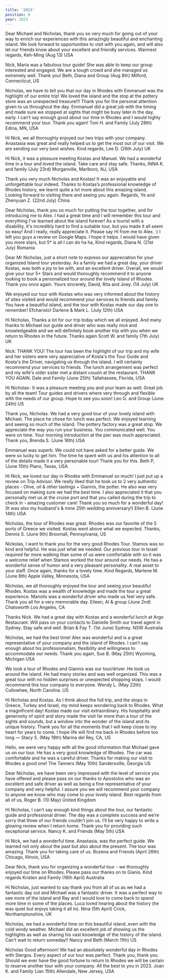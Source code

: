 ```yaml
---
title: '2023'
position: 0
year: 2023
---
```


Dear Michael and Nicholas, thank you so very much for going out of your way to enrich our experiences with this amazingly beautiful and enchanting island. We look forward to opportunities to visit with you again, and will also let our friends know about your excellent and friendly services. Warmest regards, Keh-Ming (Aug 13) USA

Nick, Maria was a fabulous tour guide!  She was able to keep our group interested and engaged. We are a tough crowd and she managed us extremely well. Thank you! Beth, Diana and Group (Aug 8th) Milford, Connecticut, US

Nicholas, we have to tell you that our day in Rhodes with Emmanuel was the highlight of our entire trip! We loved the island and the stop at the pottery store was an unexpected treasure!!! Thank you for the personal attention given to us throughout the day. Emmanuel did a great job with the timing and made sure we stopped at sights that might be busy later in the day, early. I can’t say enough good about our time in Rhodes and I would highly recommend your tour. Thank you again! Toni H. and Family (July 28th) Edina, MN, USA
  
Hi Nick, we all thoroughly enjoyed our two trips with your company. Anastasia was great and really helped us to get the most out of our visit.  We are sending our very best wishes.  Kind regards, Lee D. (26th July) UK 

Hi Nick, it was a pleasure meeting Kostas and Manuel.  We had a wonderful time in a tour and loved the island. Take care and stay safe. Thanks, INNA K. and family (July 23rd) Morganville, Marlboro, NJ, USA

Thank you very much Nicholas and Kostas! It was an enjoyable and unforgettable tour indeed. Thanks to Kostas’s professional knowledge of Rhodes history, we learnt quite a lot more about this amazing island. Looking forward to visiting there and seeing you again. Regards, Ye and Zhenyuan Z. (22nd July) China

Dear Nicholas, thank you so much for putting the tour together, and for introducing me to Alex. I had a great time and I will remember this tour and everything I've learned about the island forever! As a tourist with a disability, it's incredibly hard to find a suitable tour, but you made it all seem so easy! And I really, really appreciate it. Please say Hi from me to Alex. :) I left you guys a review on Google Maps. I hope it helps. I would have given you more stars, but 5* is all I can do ha ha, Kind regards, Diana N. (21st July) Romania

Dear Mr Nicholas, just a short note to express our appreciation for your organized Island tour yesterday. As a family we had a great day, your driver Kostas, was both a joy to be with, and an excellent driver. Overall, we would give your tour 5+ Stars and would thoroughly recommend it to anyone looking to book a personalized tour around the lovely Island of Rhodes. Thank you once again. Yours sincerely, David, Rita and Joey. (14 July) UK

We enjoyed our tour with Kostas who was very informed about the history of sites visited and would recommend your services to friends and family. You have a beautiful island, and the tour with Kostas made our day one to remember!  Efcharisto!  Darlene & Mark L. (July 12th) USA

Hi Nicholas, Thanks a lot for our trip today which we all enjoyed. And many thanks to Michael our guide and driver who was really nice and knowledgeable and we will definitely book another trip with you when we return to Rhodes in the future.  Thanks again Scott W. and family (7th July) UK

Nick: THANK YOU!  The tour has been the highlight of our trip and my wife and her sisters were very appreciative of Kosta's the Tour Guide and Kosta's the Driver, navigating us through the island. I will certainly recommend your services to friends. The lunch arrangement was perfect and my wife's older sister met a distant cousin at the restaurant. THANK YOU AGAIN. Dale and Family (June 25th) Tallahassee, Florida, USA

Hi Nicholas- It was a pleasure meeting you and your team as well. Great job by all the team! Tour guides and drivers where very through and flexible with the needs of our group. Hope to see you soon! Leo G. and Group (June 24th) US

Thank you, Nicholas. We had a very good tour of your lovely island with Michael. The place he chose for lunch was perfect. We enjoyed learning and seeing so much of the island. The pottery factory was a great stop. We appreciate the way you run your business. You communicated well. You were on time. Your morning introduction at the pier was much appreciated. Thank you, Brenda S. (June 16th) USA

Emmanuel was superb. We could not have asked for a better guide. We were so lucky to get him. The time he spent with us and his attention to all of the details made it a very personable tour! Thank you for this. Beth P, (June 15th) Plano, Texas, USA

Hi Nick, we loved our day in Rhodes with Emmanuel so much! I just put up a review on Trip Advisor. We really liked that he took us to 2 very authentic places - Olive, oil & other tastings + Giannis, the potter. He also was very focused on making sure we had the best time. I also appreciated it that you personally met us at the cruise port and that you called during the trip to check in - amazing customer care!  Thank you so much for a wonderful day! (It was also my husband's & mine 25th wedding anniversary!) Ellen B. (June 14th) USA

Nicholas, the tour of Rhodes was great. Rhodes was our favorite of the 5 ports of Greece we visited. Kostas went above what we expected.  Thanks, Dennis S.  (June 9th) Broomall, Pennsylvania, US	

Nickolas, I want to thank you for the very good Rhodes Tour.  Stamos was so kind and helpful.  He was just what we needed.  Our previous tour in Israel required far more walking than some of us were comfortable with so it was a welcome relief when Stamos worked the tour around our needs.  He has a wonderful sense of humor and a very pleasant personality.  A real asset to your staff.  Once again, thanks for a lovely time. Kind Regards, Marlene M. (June 8th) Apple Valley, Minnesota, USA


Nicholas, we all thoroughly enjoyed the tour and seeing your beautiful Rhodes.  Kostas was a wealth of knowledge and made the tour a great experience.  Manolis was a wonderful driver who made us feel very safe.  Thank you all for a very memorable day. Eileen, Al & group (June 2nd) Chatsworth Los Angeles, CA

Thanks Nick. We had a great day with Kostas and a wonderful lunch at Argo Restaurant.  Will pass on your contacts to Danielle Smith our travel agent in Sydney.  Stay safe and well.  Brian & Fay T. (1st June) Sydney. NSW Australia

Nicholas, we had the best time! Alex was wonderful and is a great representative of your company and the island of Rhodes. I can’t say enough about his professionalism, flexibility and willingness to accommodate our needs.
Thank you again, Sue B. (May 25th) Wyoming, Michigan USA

We took a tour of Rhodes and Giannis was our tour/driver.  He took us around the island. He had many stories and was well organized. This was a great tour with no hidden surprises or unexpected shopping stops.  I would recommend this tour company to everyone. Wendy L. (May 22th) Cullowhee, North Carolina. US

Hi Nicholas and Kostas. As I think about the full trip, and the stops in Greece, Turkey and Israel, my mind keeps wondering back to Rhodes.  What a magnificent day!  Kostas made our visit extraordinary. His hospitality and generosity of spirit and story made the visit far more than a tour of the sights and sounds, but a window into the wonder of the island and its unique history. Thank you for all the moments that I will keep close to my heart for years to come.  I hope life will find me back in Rhodes before too long — Stacy S. (May 18th) Marina del Rey, CA, US  

Hello, we were very happy with all the good information that Michael gave us on our tour.  He has a very good knowledge of Rhodes.  The car was comfortable and he was a careful driver. Thanks for making our visit to Rhodes a good one!  The Tanners (May 10th) Sandersville, Georgia US

Dear Nicholas, we have been very impressed with the level of service you have offered and please pass on our thanks to Apostolos who was an excellent and safe driver as well as being a fine representative of your company and very helpful.  I assure you we will recommend your company to anyone we know who may come to your lovely island.  Best regards from all of us, Roger Β. (10 May) United Kingdom

Hi Nicholas, I can’t say enough kind things about the tour, our fantastic guide and professional driver.  The day was a complete success and we’re sorry that three of our friends couldn’t join us. I’ll be very happy to write a glowing review when I return home.  Thank you for providing such exceptional service. Nancy K. and Friends (May 5th) USA

Hi Nick, we had a wonderful time. Anastasia, was the perfect guide. We learned not only about the past but also about the present. The tour was amazing. Thank you for taking care of us. Bozena and Friends (April 26th) Chicago, Illinois, USA

Dear Nick, thank you for organizing a wonderful tour - we thoroughly enjoyed our time on Rhodes. Please pass our thanks on to Gianis.  Kind regards Kristen and Family (16th April) Australia

Hi Nicholas, just wanted to say thank you from all of us as we had a fantastic day out and Michael was a fantastic driver. It was a perfect way to see more of the island and Ray and I would love to come back to spend more time in some of the places. Luca loved hearing about the history (he was quiet but enjoys taking it all in). Nina (5th April) Crick, Northamptonshire, UK

Nicholas, we had a wonderful time on this beautiful island..even with the cold windy weather. Michael did an excellent job of showing us the highlights as well as sharing his vast knowledge of the history of the island. Can't wait to return someday!! Nancy and Beth (March 11th) US


Nicholas Good afternoon! We had an absolutely wonderful day in Rhodes with Stergos. Every aspect of our tour was perfect. Thank you, thank you. Should we ever have the good fortune to return to Rhodes we will be certain to reserve another tour with your company. All the best to you in 2023. Joan K. and Family (Jan 15th) Allendale, New Jersey, USA